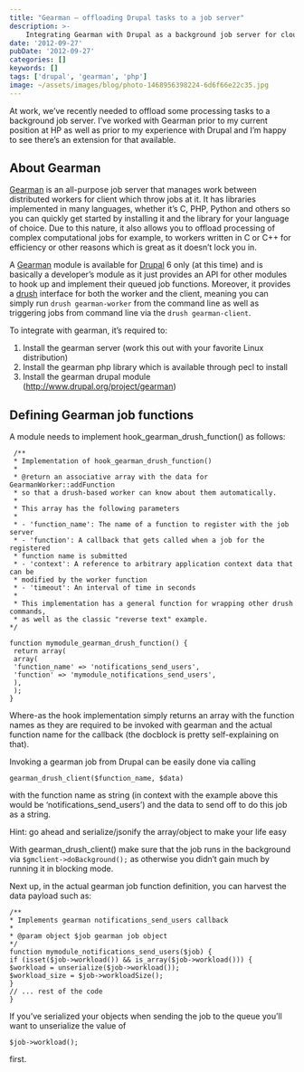 ```yaml
---
title: "Gearman – offloading Drupal tasks to a job server"
description: >-
    Integrating Gearman with Drupal as a background job server for cloud-native and event-driven performance
date: '2012-09-27'
pubDate: '2012-09-27'
categories: []
keywords: []
tags: ['drupal', 'gearman', 'php']
image: ~/assets/images/blog/photo-1468956398224-6d6f66e22c35.jpg
---
```


At work, we’ve recently needed to offload some processing tasks to a background job server. I’ve worked with Gearman prior to my current position at HP as well as prior to my experience with Drupal and I’m happy to see there’s an extension for that available.

## About Gearman

[Gearman](https://web.archive.org/web/20140703095657/http://gearman.org/) is an all-purpose job server that manages work between distributed workers for client which throw jobs at it. It has libraries implemented in many languages, whether it’s C, PHP, Python and others so you can quickly get started by installing it and the library for your language of choice. Due to this nature, it also allows you to offload processing of complex computational jobs for example, to workers written in C or C++ for efficiency or other reasons which is great as it doesn’t lock you in.

A [Gearman](https://web.archive.org/web/20140703095657/http://gearman.org/) module is available for  [Drupal](https://web.archive.org/web/20140703095657/http://drupal.org/) 6 only (at this time) and is basically a developer’s module as it just provides an API for other modules to hook up and implement their queued job functions. Moreover, it provides a  [drush](https://web.archive.org/web/20140703095657/http://enginx.com/blog/gearman-offloading-drupal-tasks-job-server/drupal.org/project/drush) interface for both the worker and the client, meaning you can simply run `drush gearman-worker` from the command line as well as triggering jobs from command line via the `drush gearman-client`.

To integrate with gearman, it’s required to:

1.  Install the gearman server (work this out with your favorite Linux distribution)
2.  Install the gearman php library which is available through pecl to install
3.  Install the gearman drupal module (http://www.drupal.org/project/gearman)

## Defining Gearman job functions

A module needs to implement hook_gearman_drush_function() as follows:

```
 /**
 * Implementation of hook_gearman_drush_function()
 *
 * @return an associative array with the data for GearmanWorker::addFunction
 * so that a drush-based worker can know about them automatically.
 * 
 * This array has the following parameters
 *
 * - 'function_name': The name of a function to register with the job server 
 * - 'function': A callback that gets called when a job for the registered 
 * function name is submitted 
 * - 'context': A reference to arbitrary application context data that can be 
 * modified by the worker function 
 * - 'timeout': An interval of time in seconds 
 *
 * This implementation has a general function for wrapping other drush commands,
 * as well as the classic "reverse text" example.
*/

function mymodule_gearman_drush_function() {
 return array(
 array(
 'function_name' => 'notifications_send_users',
 'function' => 'mymodule_notifications_send_users',
 ),
 );
}
```

Where-as the hook implementation simply returns an array with the function names as they are required to be invoked with gearman and the actual function name for the callback (the docblock is pretty self-explaining on that).

Invoking a gearman job from Drupal can be easily done via calling

```
gearman_drush_client($function_name, $data)
```

with the function name as string (in context with the example above this would be ‘notifications_send_users’) and the data to send off to do this job as a string.

Hint: go ahead and serialize/jsonify the array/object to make your life easy

With gearman_drush_client() make sure that the job runs in the background via `$gmclient->doBackground();` as otherwise you didn’t gain much by running it in blocking mode.

Next up, in the actual gearman job function definition, you can harvest the data payload such as:

```
/**
* Implements gearman notifications_send_users callback
*
* @param object $job gearman job object
*/
function mymodule_notifications_send_users($job) {
if (isset($job->workload()) && is_array($job->workload())) {
$workload = unserialize($job->workload());
$workload_size = $job->workloadSize();
}
// ... rest of the code
}
```

If you’ve serialized your objects when sending the job to the queue you’ll want to unserialize the value of

```
$job->workload();
```

first.